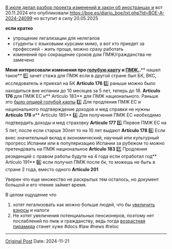 [В июле делал разбор проекта изменений в закон об иностранцах и](2440.md) вот 20.11.2024 его опубликовали https://boe.es/diario_boe/txt.php?id=BOE-A-2024-24099 но вступит в силу 20.05.2025

**если кратко**
- упрощение легализации для нелегалов
- студенты с языковыми курсами мимо, а вот кто приедет за профессией - жить проще, можно сразу работать
- изменений про сокращение сроков дом ПМЖ/гражданства не замечено

**Меня интересовали изменения про **[голубую карту](1753.md)** и **[ПМЖ](2489.md)[.](2489.md)**.**** нашел такое**
1️⃣ зачет стажа для ПМЖ если в другой стране был БК, ВКС, исследователь и приехал на БК **Articulo 176**
2️⃣ раньше можно было находиться вне испании до 10 месяцев за 5 лет, теперь до 18. **Artículo 176** для ПМЖ ЕС и** Artículo 183** для ПМЖ национального. Раньше это [было опцией голубой карты](2823.md)
3️⃣ Для продления ПМЖ ЕС и национального подтверждение доходов и мед справки не нужны **Artículo 178** и** Artículo 185**
4️⃣ Для получения ПМЖ ЕС необходимо подтвердить доходы и мед страховку **Artículo 177**
5️⃣ Первое ПМЖ ЕС на 5 лет, после если старше 30лет то на 10 лет выдают **Artículo 178**
6️⃣ Если внес значительный вклад в экономический, научный или культурный прогресс Испании или в популяризацию Испании за рубежом то можно претендовать на ПМЖ национальное **Artículo 183**
7️⃣ Продления резиденций с правом работы будуте на 4 года если отработал год** Artículo 191**
8️⃣ если получил ПМЖ после бк, то можешь не быть в стране 2 года, вместо одного **Artículo 201**


Уверен что еще множество не раскрытых тем осталось, но документ большой и его чтение займет время.

В целом ощущение что
1. хотят легализовать как можно больше людей, что бы [увеличить взносы](1896.md) и налоги
2. Не хотят увеличения потенциальных пенсионеров, поэтому нет послаблений по пмж и гражданству, ведь тогда [возрастная пирамида](1967.md) станет  хуже
#docs #law #news #reloc

---
[Original Post](https://t.me/lev2tarragona/2825)
Date: 2024-11-21
